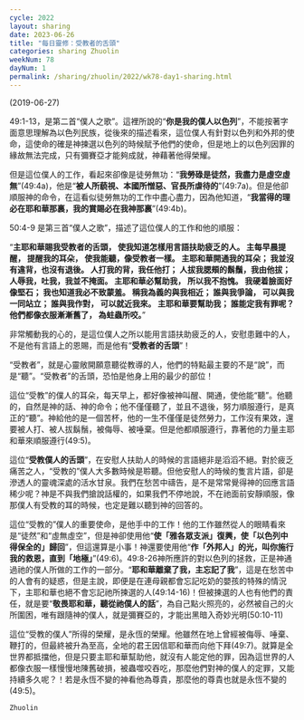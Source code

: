 ```yaml
---
cycle: 2022
layout: sharing
date: 2023-06-26
title: "每日靈修：受教者的舌頭"
categories: sharing Zhuolin
weekNum: 78
dayNum: 1
permalink: /sharing/zhuolin/2022/wk78-day1-sharing.html
--- 
```

(2019-06-27)

49:1-13，是第二首“僕人之歌”。這裡所說的“**你是我的僕人以色列**”，不能按著字面意思理解為以色列民族，從後來的描述看來，這位僕人有針對以色列和外邦的使命，這使命的確是神揀選以色列的時候賦予他們的使命，但是地上的以色列因罪的緣故無法完成，只有彌賽亞才能夠成就，神藉著他得榮耀。  

但是這位僕人的工作，看起來卻像是徒勞無功：“**我勞碌是徒然，我盡力是虛空虛無**”(49:4a)，他是“**被人所藐視、本國所憎惡、官長所虐待的**”(49:7a)。但是他卻順服神的命令，在這看似徒勞無功的工作中盡心盡力，因為他知道，“**我當得的理必在耶和華那裏，我的賞賜必在我神那裏**”(49:4b)。  

50:4-9 是第三首“僕人之歌”，描述了這位僕人的工作和他的順服：  

“**主耶和華賜我受教者的舌頭， 使我知道怎樣用言語扶助疲乏的人。 主每早晨提醒， 提醒我的耳朵， 使我能聽，像受教者一樣。 主耶和華開通我的耳朵； 我並沒有違背，也沒有退後。 人打我的背，我任他打； 人拔我腮頰的鬍鬚，我由他拔； 人辱我，吐我，我並不掩面。 主耶和華必幫助我， 所以我不抱愧。 我硬着臉面好像堅石； 我也知道我必不致蒙羞。 稱我為義的與我相近； 誰與我爭論， 可以與我一同站立； 誰與我作對， 可以就近我來。 主耶和華要幫助我； 誰能定我有罪呢？ 他們都像衣服漸漸舊了， 為蛀蟲所咬。**”  

非常觸動我的心的，是這位僕人之所以能用言語扶助疲乏的人，安慰患難中的人，不是他有言語上的恩賜，而是他有“**受教者的舌頭**”！  

“受教者”，就是心靈敞開願意聽從教導的人，他們的特點最主要的不是“說”，而是“聽”。“受教者”的舌頭，恐怕是他身上用的最少的部位！  

這位“受教”的僕人的耳朵，每天早上，都好像被神叫醒、開通，使他能“聽”。他聽的，自然是神的話、神的命令；他不僅僅聽了，並且不退後，努力順服遵行，是真正的“聽”。神給他的是一個苦杯，他的一生不僅僅是徒然勞力，工作沒有果效，還要被人打、被人拔鬍鬚，被侮辱、被唾棄。但是他都順服遵行，靠著他的力量主耶和華來順服遵行(49:5)。  

這位“**受教僕人的舌頭**”，在安慰人扶助人的時候的言語絕非是滔滔不絕。對於疲乏痛苦之人，“受教的”僕人大多數時候是聆聽。但他安慰人的時候的隻言片語，卻是滲透人的靈魂深處的活水甘泉。我們在愁苦中禱告，是不是常常覺得神的回應言語稀少呢？神是不與我們搶說話權的，如果我們不停地說，不在祂面前安靜順服，像那僕人有受教的耳的時候，也定是難以聽到神的回答的。  

這位“受教的”僕人的重要使命，是他手中的工作！他的工作雖然從人的眼睛看來是“徒然”和“虛無虛空”，但是神卻使用他“**使「雅各眾支派」復興，使「以色列中得保全的」歸回**”，但這還算是小事！神還要使用他“**作「外邦人」的光，叫你施行我的救恩，直到「地極」**”(49:6)。49:8-26神所應許的對以色列的拯救，正是神通過祂的僕人所做的工作的一部分。“**耶和華離棄了我，主忘記了我**”，這是在愁苦中的人會有的疑惑，但是主說，即便是在連母親都會忘記吃奶的嬰孩的特殊的情況下，主耶和華也絕不會忘記祂所揀選的人(49:14-16)！但被揀選的人也有他們的責任，就是要“**敬畏耶和華，聽從祂僕人的話**”，為自己點火照亮的，必然被自己的火所圍困，唯有跟隨神的僕人，就是彌賽亞的，才能出黑暗入奇妙光明(50:10-11)  

這位“受教的僕人”所得的榮耀，是永恆的榮耀。他雖然在地上曾經被侮辱、唾棄、鞭打的，但最終被升為至高，全地的君王因信耶和華而向他下拜(49:7)。就算是全世界都抵擋他，但是只要主耶和華幫助他，就沒有人能定他的罪，因為這世界的人都像衣服一樣慢慢地陳舊破損，被蟲噬咬吞吃，那麼他們對神的僕人的定罪，又能持續多久呢？！若是永恆不變的神看他為尊貴，那麼他的尊貴也就是永恆不變的(49:5)。  

`Zhuolin`  
